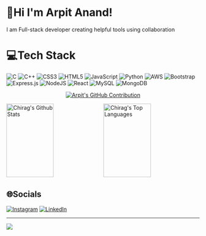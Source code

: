 # 💫Hi I'm Arpit Anand!
I am Full-stack developer creating helpful tools using collaboration
# 💻Tech Stack
![C](https://img.shields.io/badge/c-%2300599C.svg?style=plastic&logo=c&logoColor=white) ![C++](https://img.shields.io/badge/c++-%2300599C.svg?style=plastic&logo=c%2B%2B&logoColor=white) ![CSS3](https://img.shields.io/badge/css3-%231572B6.svg?style=plastic&logo=css3&logoColor=white) ![HTML5](https://img.shields.io/badge/html5-%23E34F26.svg?style=plastic&logo=html5&logoColor=white) ![JavaScript](https://img.shields.io/badge/javascript-%23323330.svg?style=plastic&logo=javascript&logoColor=%23F7DF1E) ![Python](https://img.shields.io/badge/python-3670A0?style=plastic&logo=python&logoColor=ffdd54) ![AWS](https://img.shields.io/badge/AWS-%23FF9900.svg?style=plastic&logo=amazon-aws&logoColor=white) ![Bootstrap](https://img.shields.io/badge/bootstrap-%23563D7C.svg?style=plastic&logo=bootstrap&logoColor=white)  ![Express.js](https://img.shields.io/badge/express.js-%23404d59.svg?style=plastic&logo=express&logoColor=%2361DAFB) ![NodeJS](https://img.shields.io/badge/node.js-6DA55F?style=plastic&logo=node.js&logoColor=white) ![React](https://img.shields.io/badge/react-%2320232a.svg?style=plastic&logo=react&logoColor=%2361DAFB) ![MySQL](https://img.shields.io/badge/mysql-%2300f.svg?style=plastic&logo=mysql&logoColor=white) ![MongoDB](https://img.shields.io/badge/MongoDB-%234ea94b.svg?style=plastic&logo=mongodb&logoColor=white) 

<p align="center">
  <a href="https://github.com/Buddha-11">
    <img src="https://github-profile-summary-cards.vercel.app/api/cards/profile-details?username=Buddha-11&theme=radical" alt="Arpit's GitHub Contribution"/>
  </a>
</p>

<a> 
    <a href="https://github.com/Buddha-11"><img alt="Chirag's Github Stats" src="https://denvercoder1-github-readme-stats.vercel.app/api?username=Buddha-11&show_icons=true&count_private=true&theme=react&border_color=7F3FBF&bg_color=0D1117&title_color=F85D7F&icon_color=F8D866" height="192px" width="49.5%"/></a>
  <a href="https://github.com/Buddha-11"><img alt="Chirag's Top Languages" src="https://denvercoder1-github-readme-stats.vercel.app/api/top-langs/?username=Buddha-11&langs_count=8&layout=compact&theme=react&border_color=7F3FBF&bg_color=0D1117&title_color=F85D7F&icon_color=F8D866" height="192px" width="49.5%"/></a>
  <br/>
</a>




## 🌐Socials
[![Instagram](https://img.shields.io/badge/Instagram-%23E4405F.svg?logo=Instagram&logoColor=white)](https://www.instagram.com/anand_arpit._/) [![LinkedIn](https://img.shields.io/badge/LinkedIn-%230077B5.svg?logo=linkedin&logoColor=white)](https://www.linkedin.com/in/arpit-anand-023233253/) 

---
[![](https://visitcount.itsvg.in/api?id=Buddha-11&icon=0&color=0)](https://visitcount.itsvg.in)
